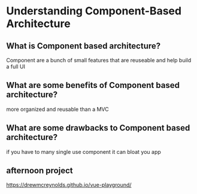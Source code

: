 # Understanding Component-Based Architecture

## What is Component based architecture?

Component are a bunch of small features that are reuseable and help build a full UI

## What are some benefits of Component based architecture?

more organized and reusable than a MVC

## What are some drawbacks to Component based architecture?

if you have to many single use component it can bloat you app

## afternoon project

https://drewmcreynolds.github.io/vue-playground/